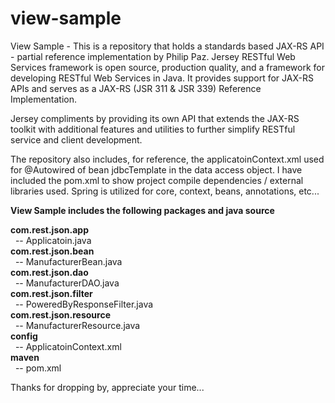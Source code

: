 # view-sample

View Sample - This is a repository that holds a standards based JAX-RS API - partial reference implementation by Philip Paz. Jersey RESTful Web Services framework is open source, production quality, and a framework for developing RESTful Web Services in Java. It provides support for JAX-RS APIs and serves as a JAX-RS (JSR 311 & JSR 339) Reference Implementation.

Jersey compliments by providing its own API that extends the JAX-RS toolkit with additional features and utilities to further simplify RESTful service and client development.

The repository also includes, for reference, the applicatoinContext.xml used for @Autowired of bean jdbcTemplate in the data access object. I have included the pom.xml to show project compile dependencies / external libraries used. Spring is utilized for core, context, beans, annotations, etc...

<b>View Sample includes the following packages and java source</b>

<b>com.rest.json.app</b>        
&nbsp;&nbsp;-- Applicatoin.java<br>
<b>com.rest.json.bean</b>       
&nbsp;&nbsp;-- ManufacturerBean.java<br>
<b>com.rest.json.dao</b>       	
&nbsp;&nbsp;-- ManufacturerDAO.java<br>
<b>com.rest.json.filter</b>    	
&nbsp;&nbsp;-- PoweredByResponseFilter.java<br>
<b>com.rest.json.resource</b>  	
&nbsp;&nbsp;-- ManufacturerResource.java<br>
<b>config</b>					
&nbsp;&nbsp;-- ApplicatoinContext.xml<br>
<b>maven</b>					
&nbsp;&nbsp;-- pom.xml<br>

Thanks for dropping by, appreciate your time...
